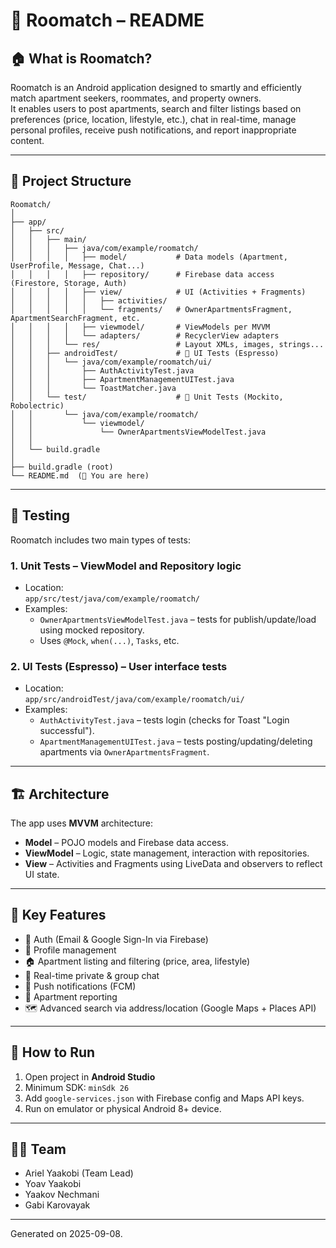 # 📖 Roomatch – README

## 🏠 What is Roomatch?
Roomatch is an Android application designed to smartly and efficiently match apartment seekers, roommates, and property owners.  
It enables users to post apartments, search and filter listings based on preferences (price, location, lifestyle, etc.), chat in real-time, manage personal profiles, receive push notifications, and report inappropriate content.

---

## 📂 Project Structure

```plaintext
Roomatch/
│
├── app/
│   ├── src/
│   │   ├── main/
│   │   │   ├── java/com/example/roomatch/
│   │   │   │   ├── model/           # Data models (Apartment, UserProfile, Message, Chat...)
│   │   │   │   ├── repository/      # Firebase data access (Firestore, Storage, Auth)
│   │   │   │   ├── view/            # UI (Activities + Fragments)
│   │   │   │   │   ├── activities/ 
│   │   │   │   │   └── fragments/   # OwnerApartmentsFragment, ApartmentSearchFragment, etc.
│   │   │   │   ├── viewmodel/       # ViewModels per MVVM
│   │   │   │   └── adapters/        # RecyclerView adapters
│   │   │   └── res/                 # Layout XMLs, images, strings...
│   │   ├── androidTest/             # 🧪 UI Tests (Espresso)
│   │   │   └── java/com/example/roomatch/ui/
│   │   │       ├── AuthActivityTest.java
│   │   │       ├── ApartmentManagementUITest.java
│   │   │       └── ToastMatcher.java
│   │   └── test/                    # 🧪 Unit Tests (Mockito, Robolectric)
│   │       └── java/com/example/roomatch/
│   │           └── viewmodel/
│   │               └── OwnerApartmentsViewModelTest.java
│   │
│   └── build.gradle
│
├── build.gradle (root)
└── README.md  (📌 You are here)
```

---

## 🧪 Testing

Roomatch includes two main types of tests:

### 1. **Unit Tests** – ViewModel and Repository logic
- Location:  
  `app/src/test/java/com/example/roomatch/`
- Examples:
  - `OwnerApartmentsViewModelTest.java` – tests for publish/update/load using mocked repository.
  - Uses `@Mock`, `when(...)`, `Tasks`, etc.

### 2. **UI Tests (Espresso)** – User interface tests
- Location:  
  `app/src/androidTest/java/com/example/roomatch/ui/`
- Examples:
  - `AuthActivityTest.java` – tests login (checks for Toast "Login successful").
  - `ApartmentManagementUITest.java` – tests posting/updating/deleting apartments via `OwnerApartmentsFragment`.

---

## 🏗 Architecture
The app uses **MVVM** architecture:
- **Model** – POJO models and Firebase data access.
- **ViewModel** – Logic, state management, interaction with repositories.
- **View** – Activities and Fragments using LiveData and observers to reflect UI state.

---

## 📱 Key Features
- 🔑 Auth (Email & Google Sign-In via Firebase)
- 👤 Profile management
- 🏠 Apartment listing and filtering (price, area, lifestyle)
- 💬 Real-time private & group chat
- 📢 Push notifications (FCM)
- 🚩 Apartment reporting
- 🗺 Advanced search via address/location (Google Maps + Places API)

---

## 🚀 How to Run
1. Open project in **Android Studio**
2. Minimum SDK: `minSdk 26`
3. Add `google-services.json` with Firebase config and Maps API keys.
4. Run on emulator or physical Android 8+ device.

---

## 👨‍💻 Team
- Ariel Yaakobi (Team Lead)  
- Yoav Yaakobi  
- Yaakov Nechmani  
- Gabi Karovayak

---

Generated on 2025-09-08.
